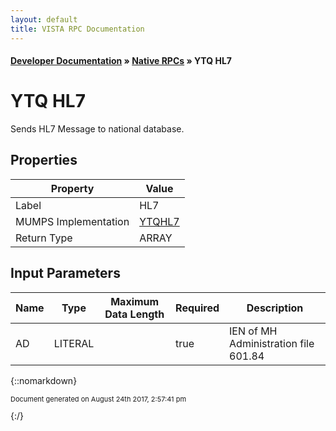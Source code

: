 ```yaml
---
layout: default
title: VISTA RPC Documentation
---
```


#### [Developer Documentation](../index) &#187; [Native RPCs](TableOfContents) &#187; YTQ HL7<br/>
# YTQ HL7

Sends HL7 Message to national database.

## Properties

Property | Value
--- | ---
Label | HL7
MUMPS Implementation | [YTQHL7](http://code.osehra.org/dox/Routine_YTQHL7_source.html)
Return Type | ARRAY


## Input Parameters

Name | Type | Maximum Data Length | Required | Description
--- | --- | --- | --- | ---
AD  | LITERAL |  | true | IEN of MH Administration file 601.84



{::nomarkdown} <br/><p style="font-size: 11px">Document generated on August 24th 2017, 2:57:41 pm</p>{:/}